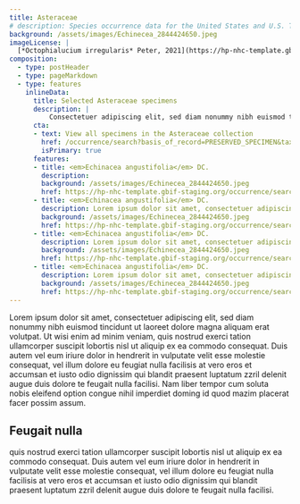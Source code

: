 ```yaml
---
title: Asteraceae
# description: Species occurrence data for the United States and U.S. Territories.
background: /assets/images/Echinecea_2844424650.jpeg
imageLicense: |
  [*Octophialucium irregularis* Peter, 2021](https://hp-nhc-template.gbif-staging.org/occurrence/search?entity=2571118608) Collected in United States of America by the Florida Museum of Natural History Invertebrate Zoology licensed under [cc-by-4.4](http://creativecommons.org/licenses/by-nc/4.0/)
composition:
  - type: postHeader
  - type: pageMarkdown
  - type: features
    inlineData:
      title: Selected Asteraceae specimens
      description: |
          Consectetuer adipiscing elit, sed diam nonummy nibh euismod tincidunt ut laoreet dolore magna aliquam erat volutpat. 
      cta:
      - text: View all specimens in the Asteraceae collection
        href: /occurrence/search?basis_of_record=PRESERVED_SPECIMEN&taxon_key=43
        isPrimary: true
      features: 
      - title: <em>Echinacea angustifolia</em> DC.
        description: 
        background: /assets/images/Echinecea_2844424650.jpeg
        href: https://hp-nhc-template.gbif-staging.org/occurrence/search?entity=2571124604
      - title: <em>Echinacea angustifolia</em> DC.
        description: Lorem ipsum dolor sit amet, consectetuer adipiscing elit, sed diam nonummy nibh euismod.
        background: /assets/images/Echinecea_2844424650.jpeg
        href: https://hp-nhc-template.gbif-staging.org/occurrence/search?entity=2571118608
      - title: <em>Echinacea angustifolia</em> DC.
        description: Lorem ipsum dolor sit amet, consectetuer adipiscing elit, sed diam nonummy nibh euismod.
        background: /assets/images/Echinecea_2844424650.jpeg
        href: https://hp-nhc-template.gbif-staging.org/occurrence/search?entity=2651560305
      - title: <em>Echinacea angustifolia</em> DC.
        description: Lorem ipsum dolor sit amet, consectetuer adipiscing elit, sed diam nonummy nibh euismod.
        background: /assets/images/Echinecea_2844424650.jpeg
        href: https://hp-nhc-template.gbif-staging.org/occurrence/search?entity=2571117605
---
```


Lorem ipsum dolor sit amet, consectetuer adipiscing elit, sed diam nonummy nibh euismod tincidunt ut laoreet dolore magna aliquam erat volutpat. Ut wisi enim ad minim veniam, quis nostrud exerci tation ullamcorper suscipit lobortis nisl ut aliquip ex ea commodo consequat. Duis autem vel eum iriure dolor in hendrerit in vulputate velit esse molestie consequat, vel illum dolore eu feugiat nulla facilisis at vero eros et accumsan et iusto odio dignissim qui blandit praesent luptatum zzril delenit augue duis dolore te feugait nulla facilisi. Nam liber tempor cum soluta nobis eleifend option congue nihil imperdiet doming id quod mazim placerat facer possim assum. 

## Feugait nulla
quis nostrud exerci tation ullamcorper suscipit lobortis nisl ut aliquip ex ea commodo consequat. Duis autem vel eum iriure dolor in hendrerit in vulputate velit esse molestie consequat, vel illum dolore eu feugiat nulla facilisis at vero eros et accumsan et iusto odio dignissim qui blandit praesent luptatum zzril delenit augue duis dolore te feugait nulla facilisi.
